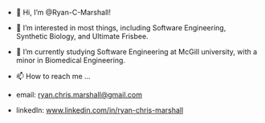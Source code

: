 - 👋 Hi, I’m @Ryan-C-Marshall!
- 👀 I’m interested in most things, including Software Engineering, Synthetic Biology, and Ultimate Frisbee.
- 🌱 I’m currently studying Software Engineering at McGill university, with a minor in Biomedical Engineering.

- 📫 How to reach me ...
- email: ryan.chris.marshall@gmail.com
- linkedIn: www.linkedin.com/in/ryan-chris-marshall
